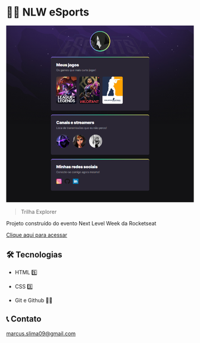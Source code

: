 # 🐱‍💻 NLW eSports

![preview](/Explorer/.github/preview.png)

> Trilha Explorer

  Projeto construído do evento Next Level Week da Rocketseat

  [Clique aqui para acessar](https://marcusviniciusslima.github.io/NLW/Explorer/)

## 🛠️ Tecnologias   

- HTML 5️⃣ 

- CSS 3️⃣

- Git e Github 🐱‍🚀

## 📞 Contato

marcus.slima09@gmail.com